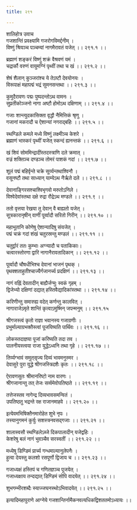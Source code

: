 ```yaml
---
title: २९१

---
```

शालिहोत्र उवाच  
गजशान्तिं प्रवक्ष्यामि गजरोगविमर्द्दनीम् ।  
विष्णुं श्रियञ्च पञ्चम्यां नागमैरावतं यजेत् ।। २९१.१ ।।  
  
ब्रह्माणं शङ्करं विष्णुं शक्रं वैश्रवणं यमं ।  
चद्रार्कौ वरुणं वायुमग्निं पृथ्वीं तथा च खं ।। २९१.२ ।।  
  
शेषं शैलान् कुञ्जरांश्च ये तेऽष्टौ देवयोनयः ।  
विरूपाक्षं महापद्मं भद्रं सुमनसन्तथा ।। २९१.३ ।।  
  
कुमुदैरावणः पद्मः पुष्पदन्तोऽथ वामनः ।  
सुप्रतीकोञ्जनो नागा अष्टौ होमोऽथ दक्षिणाम् ।। २९१.४ ।।  
  
गजाः शान्त्युदकासिक्ता वृद्धौ नैमित्तिकं श्रृणु ।  
गजानां मकरादौ च ऐशान्यां नगराद्बहिः ।। २९१.५ ।।  
  
स्थण्डिले कमले मध्ये विष्णुं लक्ष्मीञ्च केशरे ।  
ब्रह्माणं भास्करं पृथ्वीं यजेत् स्कन्दं ह्यनन्तकं ।। २९१.६ ।।  
  
खं शिवं सोममिन्द्रादींस्तदस्त्राणि दले क्रमात् ।  
वज्रं शक्तिञ्च दण्डञ्च तोमरं पाशकं गदां ।। २९१.७ ।।  
  
शूलं पद्मं बहिर्वृन्ते चक्रे सूर्य्यन्तथाश्विनौ ।  
वसूनष्टौ तथा साध्यान् याम्येऽथ नैर्ऋते दले ।। २९१.८ ।।  
  
देवानाङ्गिरसश्चाश्विभृगवो मरुतोऽनिले ।  
विश्वेदेवांस्तथा दक्षे रुद्रा रौद्रेऽथ मण्डले ।। २९१.९ ।।  
  
ततो वृत्तया रेखया तु देवान् वै बाह्यतो यजेत् ।  
सूत्रकारानृषीन् वाणीं पूर्व्वादौ सरितो गिरीन् ।। २९१.१० ।।  
  
महाभूतानि कोणेषु ऐशान्यादिषु संयजेत् ।  
पद्मं चक्रं गदां शंखं चतुरस्रन्तु मण्डलं ।। २९१.११ ।।  
  
चतुर्द्वारं ततः कुम्भाः अग्न्यादौ च पताकिकाः।  
चत्वारस्तोरणा द्वारि नागानैरावतादिकान् ।। २९१.१२ ।।  
  
पूर्व्वादौ चौषधीभिश्च देवानां भाजनं पृथक् ।  
पृथक्शताहुतीश्चाज्यैर्गजानर्च्य प्रदक्षिणं ।। २९१.१३ ।।  
  
नागं वह्निं देवतादीन् बाह्यैर्जग्मुः स्वकं गृहम् ।  
द्विजेभ्यो दक्षिणां दद्यात् हस्तिवैद्यादिकांस्तथा ।। २९१.१४ ।।  
  
करिणीन्तु समारुह्य वदेत् कर्णन्तु कालवित् ।  
नागाराजेऽमृते शान्तिं कृत्वाऽमुष्मिन् जपन्मनुम् ।। २९१.१५  
  
श्रीगजस्त्वं कृतो राज्ञा भवानस्य गजाग्रणीः ।  
प्रभुर्माल्याग्रभक्तैस्त्वां पूजयिष्यति पार्थिवः ।। २९१.१६ ।।  
  
लोकस्तदाज्ञया पूजां करिष्यति तदा तव ।  
पालनीयस्त्वया राजा युद्धेऽध्वनि तथा गृहे ।। २९१.१७ ।।  
  
तिर्य्यग्भावं समुत्‌सृज्य दिव्यं भावमनुस्मर ।  
देवासुरे पुरा युद्धे श्रीगजस्त्रिदशैः कृतः ।। २९१.१८ ।।  
  
ऐरावणसुतः श्रीमानरिष्टो नाम वारणः ।  
श्रीगजानान्तु तत् तेजः सर्व्वमेवोपतिष्ठते ।। २९१.१९ ।।  
  
तत्तेजस्तव नागेन्द्र दिव्यभावसमन्वितं ।  
उपतिष्ठतु भद्रन्ते रक्ष राजानमाहवे ।। २९१.२० ।।  
  
इत्येवमभिषिक्तैनमारोहेत शुभे नृपः ।  
तस्यानुगमनं कुर्युः सशस्त्रनवसद्‌गजाः ।। २९१.२१ ।।  
  
शालास्वसौ स्थण्डिलेऽब्जे दिकपालादीन् यजेद्वहिः ।  
केशरेषु बलं नागं भुवञ्चैव सरस्वतीं ।। २९१.२२ ।।  
  
मध्येषु डिण्डिमं प्रार्च्य गन्धमाल्यानुलेपनैः ।  
हुत्वा देयस्तु कलशो रसपूर्णो द्विजाय च ।। २९१.२३ ।।  
  
गजाध्यक्षं हस्तिपं च गणितज्ञञ्च पूजयेत् ।  
गजाध्यक्षाय तन्दद्यात् डिण्डिमं सोपि वादयेत् ।। २९१.२४ ।।  
  
शुभगम्भीरशब्दैः स्याज्जघनस्थोऽभिवादयेत् ।। २९१.२५ ।।  
  
इत्यादिमहापुराणे आग्नेये गजशान्तिर्नामैकनवत्यधिकद्विशततमोऽध्यायः ।।